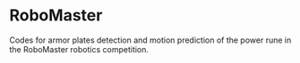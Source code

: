 # RoboMaster 
Codes for armor plates detection and motion prediction of the power rune in the RoboMaster robotics competition.

